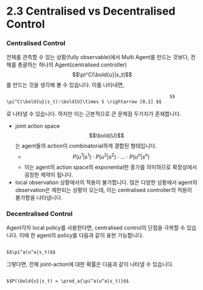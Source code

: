 # 2.3 Centralised vs Decentralised Control

### Centralised Control

전체를 관측할 수 있는 상황\(fully observable\)에서 Multi Agent를 만드는 것보다, 전체를 총괄하는 하나의 Agent\(centralised controller\) $$\pi^C(\bold{u}|s_t)$$를 만드는 것을 생각해 볼 수 있습니다. 이를 나타내면, 

                                                                $$ \pi^C(\bold{u}|s_t):\bold{U}\times S \rightarrow [0,1] $$

로 나타낼 수 있습니다. 하지만 이는 근본적으로 큰 문제점 두가지가 존재합니다.

* joint action space $$\bold{U}$$는 agent들의 action이 combinatorial하게 결합된 형태입니다.
  * $$ P(u^1|s^1)\cdot  P(u^2|s^2) \cdot ...\cdot P(u^n|s^n) $$
  * 이는 agent의 action space의 exponential한 증가를 의미하므로 확장성에서 굉장한 제약이 됩니다.
* local observation 상황에서의 적용이 불가합니다. 많은 다양한 상황에서 agent의 observation은 제한되는 상황이 오는데, 이는 centralised controller의 적용이 불가함을 나타냅니다.

### Decentralised Control

Agent각자 local policy를 사용한다면, centralised control의 단점을 극복할 수 있습니다. 이때 한 agent의 policy를 다음과 같이 표현 가능합니다.

                                                                                          $$\pi^a(u^a|s_t)$$

그렇다면, 전체 joint-action에 대한 확률은 다음과 같이 나타낼 수 있습니다.

                                                                             $$P(\bold{u}|s_t) = \prod_a{\pi^a(u^a|s_t)}$$


